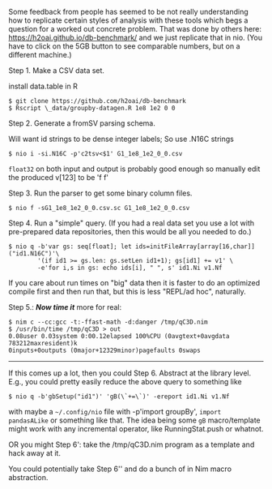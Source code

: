 Some feedback from people has seemed to be not really understanding how to
replicate certain styles of analysis with these tools which begs a question
for a worked out concrete problem.  That was done by others here:
https://h2oai.github.io/db-benchmark/ and we just replicate that in nio.  (You
have to click on the 5GB button to see comparable numbers, but on a different
machine.)

Step 1. Make a CSV data set.

install data.table in R

```
$ git clone https://github.com/h2oai/db-benchmark
$ Rscript \_data/groupby-datagen.R 1e8 1e2 0 0
```

Step 2. Generate a fromSV parsing schema.

Will want id strings to be dense integer labels; So use .N16C strings

```
$ nio i -si.N16C -p'c2tsv<$1' G1_1e8_1e2_0_0.csv
```

`float32` on both input and output is probably good enough so manually edit the
produced v[123] to be 'f f'

Step 3. Run the parser to get some binary column files.

```
$ nio f -sG1_1e8_1e2_0_0.csv.sc G1_1e8_1e2_0_0.csv
```

Step 4. Run a "simple" query.  (If you had a real data set you use a lot with pre-prepared data
repositories, then this would be all you needed to do.)

```
$ nio q -b'var gs: seq[float]; let ids=initFileArray[array[16,char]]("id1.N16C")'\
        '(if id1 >= gs.len: gs.setLen id1+1); gs[id1] += v1' \
        -e'for i,s in gs: echo ids[i], " ", s' id1.Ni v1.Nf
```

If you care about run times on "big" data then it is faster to do an optimized
compile first and then run that, but this is less "REPL/ad hoc", naturally.

Step 5.: ***Now time it*** more for real:
```
$ nim c --cc:gcc -t:-ffast-math -d:danger /tmp/qC3D.nim
$ /usr/bin/time /tmp/qC3D > out
0.08user 0.03system 0:00.12elapsed 100%CPU (0avgtext+0avgdata 783212maxresident)k
0inputs+0outputs (0major+12329minor)pagefaults 0swaps
```
--------------------------------

If this comes up a lot, then you could Step 6. Abstract at the library level.
E.g., you could pretty easily reduce the above query to something like

```
$ nio q -b'gbSetup("id1")' 'gB(\`+=\`)' -ereport id1.Ni v1.Nf
```

with maybe a `~/.config/nio` file with -p'import groupBy', `import pandasALike`
or something like that.  The idea being some `gB` macro/template might work with
any incremental operator, like RunningStat.push or whatnot.

OR you might Step 6': take the /tmp/qC3D.nim program as a template and hack away
at it.

You could potentially take Step 6'' and do a bunch of in Nim macro abstraction.
